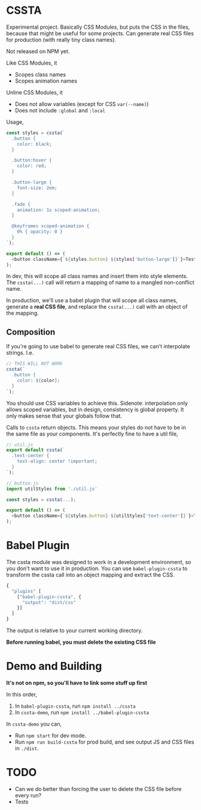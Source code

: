 # CSSTA

Experimental project. Basically CSS Modules, but puts the CSS in the files, because that might be useful for some projects. Can generate real CSS files for production (with really tiny class names).

Not released on NPM yet.

Like CSS Modules, it

* Scopes class names
* Scopes animation names

Unline CSS Modules, it

* Does not allow variables (except for CSS `var(--name)`)
* Does not include `:global` and `:local`

Usage,

```js
const styles = cssta(`
  .button {
    color: black;
  }

  .button:hover {
    color: red;
  }

  .button-large {
    font-size: 2em;
  }

  .fade {
    animation: 1s scoped-animation;
  }

  @keyframes scoped-animation {
    0% { opacity: 0 }
  }
`);

export default () => (
  <button className={`${styles.button} ${styles['button-large']}`}>Test</button>
);
```

In dev, this will scope all class names and insert them into style elements. The `cssta(...)` call will return a mapping of name to a mangled non-conflict name.

In production, we'll use a babel plugin that will scope all class names, generate a **real CSS file**, and replace the `cssta(...)` call with an object of the mapping.

## Composition

If you're going to use babel to generate real CSS files, we can't interpolate strings. I.e.

```js
// THIS WILL NOT WORK
cssta(`
  .button {
    color: ${color};
  }
`);
```

You should use CSS variables to achieve this. Sidenote: interpolation only allows scoped variables, but in design, consistency is global property. It only makes sense that your globals follow that.

Calls to `cssta` return objects. This means your styles do not have to be in the same file as your components. It's perfectly fine to have a util file,

```js
// util.js
export default cssta(`
  .text-center {
    text-align: center !important;
  }
`);

// button.js
import utilStyles from './util.js'

const styles = cssta(...);

export default () => (
  <button className={`${styles.button} ${utilStyles['text-center']}`}>Test</button>
);
```

# Babel Plugin

The cssta module was designed to work in a development environment, so you don't want to use it in production. You can use `babel-plugin-cssta` to transform the cssta call into an object mapping and extract the CSS.

```js
{
  "plugins" [
    ["babel-plugin-cssta", {
      "output": "dist/css"
    }]
  ]
}
```

The output is relative to your current working directory.

**Before running babel, you must delete the existing CSS file**

# Demo and Building

**It's not on npm, so you'll have to link some stuff up first**

In this order,

1. In `babel-plugin-cssta`, run `npm install ../cssta`
2. In `cssta-demo`, run `npm install ../babel-plugin-cssta`

In `cssta-demo` you can,

* Run `npm start` for dev mode.
* Run `npm run build-cssta` for prod build, and see output JS and CSS files in `./dist`.

# TODO

* Can we do better than forcing the user to delete the CSS file before every run?
* Tests
